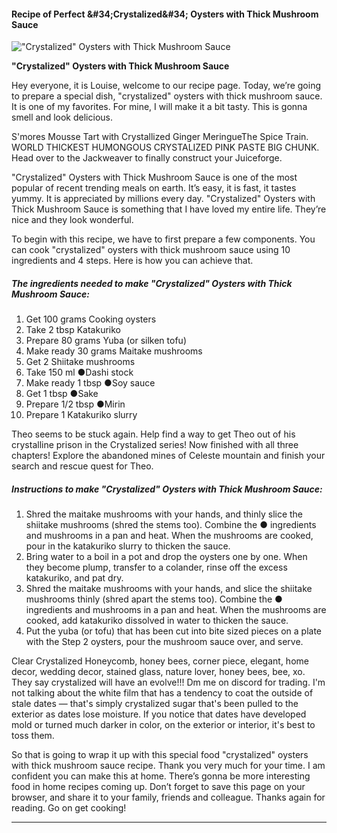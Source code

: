             

#### Recipe of Perfect &amp;#34;Crystalized&amp;#34; Oysters with Thick Mushroom Sauce

![&quot;Crystalized&quot; Oysters with Thick Mushroom Sauce](https://img-global.cpcdn.com/recipes/5717011240845312/751x532cq70/crystalized-oysters-with-thick-mushroom-sauce-recipe-main-photo.jpg)

**&quot;Crystalized&quot; Oysters with Thick Mushroom Sauce**

Hey everyone, it is Louise, welcome to our recipe page. Today, we’re going to prepare a special dish, "crystalized" oysters with thick mushroom sauce. It is one of my favorites. For mine, I will make it a bit tasty. This is gonna smell and look delicious.

S'mores Mousse Tart with Crystallized Ginger MeringueThe Spice Train. WORLD THICKEST HUMONGOUS CRYSTALIZED PINK PASTE BIG CHUNK. Head over to the Jackweaver to finally construct your Juiceforge.

"Crystalized" Oysters with Thick Mushroom Sauce is one of the most popular of recent trending meals on earth. It’s easy, it is fast, it tastes yummy. It is appreciated by millions every day. "Crystalized" Oysters with Thick Mushroom Sauce is something that I have loved my entire life. They’re nice and they look wonderful.

To begin with this recipe, we have to first prepare a few components. You can cook "crystalized" oysters with thick mushroom sauce using 10 ingredients and 4 steps. Here is how you can achieve that.

##### The ingredients needed to make "Crystalized" Oysters with Thick Mushroom Sauce:

1.  Get 100 grams Cooking oysters
2.  Take 2 tbsp Katakuriko
3.  Prepare 80 grams Yuba (or silken tofu)
4.  Make ready 30 grams Maitake mushrooms
5.  Get 2 Shiitake mushrooms
6.  Take 150 ml ●Dashi stock
7.  Make ready 1 tbsp ●Soy sauce
8.  Get 1 tbsp ●Sake
9.  Prepare 1/2 tbsp ●Mirin
10.  Prepare 1 Katakuriko slurry

Theo seems to be stuck again. Help find a way to get Theo out of his crystalline prison in the Crystalized series! Now finished with all three chapters! Explore the abandoned mines of Celeste mountain and finish your search and rescue quest for Theo.

##### Instructions to make "Crystalized" Oysters with Thick Mushroom Sauce:

1.  Shred the maitake mushrooms with your hands, and thinly slice the shiitake mushrooms (shred the stems too). Combine the ● ingredients and mushrooms in a pan and heat. When the mushrooms are cooked, pour in the katakuriko slurry to thicken the sauce.
2.  Bring water to a boil in a pot and drop the oysters one by one. When they become plump, transfer to a colander, rinse off the excess katakuriko, and pat dry.
3.  Shred the maitake mushrooms with your hands, and slice the shiitake mushrooms thinly (shred apart the stems too). Combine the ● ingredients and mushrooms in a pan and heat. When the mushrooms are cooked, add katakuriko dissolved in water to thicken the sauce.
4.  Put the yuba (or tofu) that has been cut into bite sized pieces on a plate with the Step 2 oysters, pour the mushroom sauce over, and serve.

Clear Crystalized Honeycomb, honey bees, corner piece, elegant, home decor, wedding decor, stained glass, nature lover, honey bees, bee, xo. They say crystalized will have an evolve!!! Dm me on discord for trading. I'm not talking about the white film that has a tendency to coat the outside of stale dates — that's simply crystalized sugar that's been pulled to the exterior as dates lose moisture. If you notice that dates have developed mold or turned much darker in color, on the exterior or interior, it's best to toss them.

So that is going to wrap it up with this special food "crystalized" oysters with thick mushroom sauce recipe. Thank you very much for your time. I am confident you can make this at home. There’s gonna be more interesting food in home recipes coming up. Don’t forget to save this page on your browser, and share it to your family, friends and colleague. Thanks again for reading. Go on get cooking!

* * *